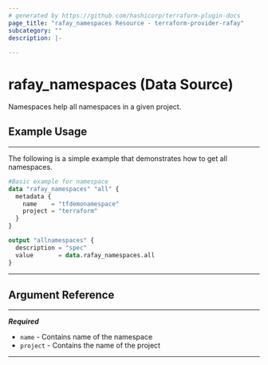 ```yaml
---
# generated by https://github.com/hashicorp/terraform-plugin-docs
page_title: "rafay_namespaces Resource - terraform-provider-rafay"
subcategory: ""
description: |-
  
---
```


# rafay_namespaces (Data Source)

Namespaces help all namespaces in a given project. 

## Example Usage

---

The following is a simple example that demonstrates how to get all namespaces. 

```terraform
#Basic example for namespace
data "rafay_namespaces" "all" {
  metadata {
    name    = "tfdemonamespace"
    project = "terraform"
  }
}

output "allnamespaces" {
  description = "spec"
  value       = data.rafay_namespaces.all
}
```

---

## Argument Reference

---
***Required***
- `name` - Contains name of the namespace
- `project` - Contains the name of the project
---
